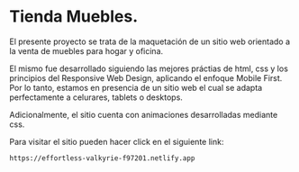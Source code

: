 # Tienda Muebles.

El presente proyecto se trata de la maquetación de un sitio web orientado a la venta de muebles para hogar y oficina.

El mismo fue desarrollado siguiendo las mejores práctias de html, css y los principios del Responsive Web Design, aplicando el enfoque Mobile First. Por lo tanto, estamos en presencia de un sitio web el cual se adapta perfectamente a celurares, tablets o desktops. 

Adicionalmente, el sitio cuenta con animaciones desarrolladas mediante css.

Para visitar el sitio pueden hacer click en el siguiente link:

```
https://effortless-valkyrie-f97201.netlify.app
```